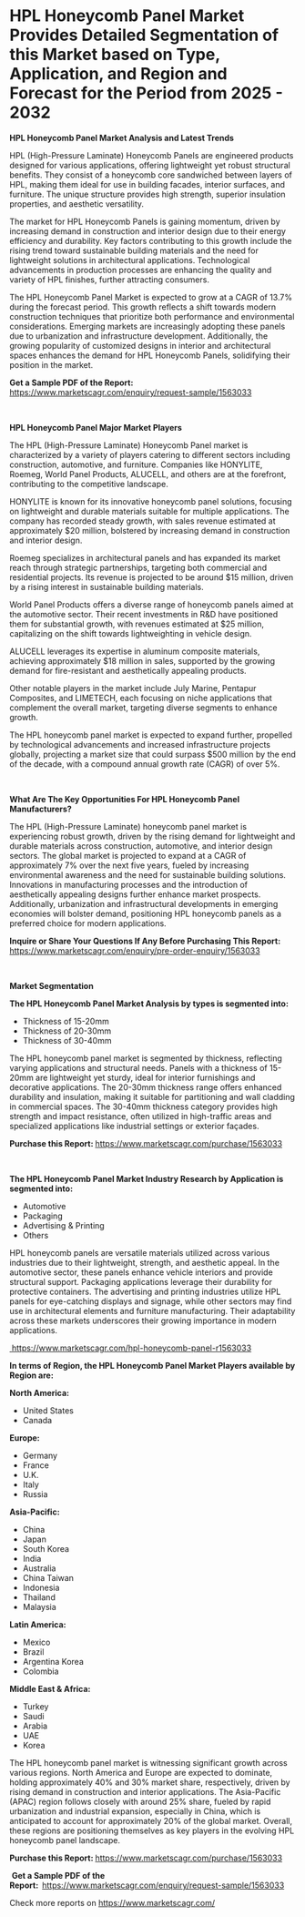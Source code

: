 <p><h1>HPL Honeycomb Panel Market Provides Detailed Segmentation of this Market based on Type, Application, and Region and Forecast for the Period from 2025 - 2032</h1></p><p><strong>HPL Honeycomb Panel Market Analysis and Latest Trends</strong></p>
<p><p>HPL (High-Pressure Laminate) Honeycomb Panels are engineered products designed for various applications, offering lightweight yet robust structural benefits. They consist of a honeycomb core sandwiched between layers of HPL, making them ideal for use in building facades, interior surfaces, and furniture. The unique structure provides high strength, superior insulation properties, and aesthetic versatility.</p><p>The market for HPL Honeycomb Panels is gaining momentum, driven by increasing demand in construction and interior design due to their energy efficiency and durability. Key factors contributing to this growth include the rising trend toward sustainable building materials and the need for lightweight solutions in architectural applications. Technological advancements in production processes are enhancing the quality and variety of HPL finishes, further attracting consumers.</p><p>The HPL Honeycomb Panel Market is expected to grow at a CAGR of 13.7% during the forecast period. This growth reflects a shift towards modern construction techniques that prioritize both performance and environmental considerations. Emerging markets are increasingly adopting these panels due to urbanization and infrastructure development. Additionally, the growing popularity of customized designs in interior and architectural spaces enhances the demand for HPL Honeycomb Panels, solidifying their position in the market.</p></p>
<p><strong>Get a Sample PDF of the Report:&nbsp;</strong> <a href="https://www.marketscagr.com/enquiry/request-sample/1563033?utm_campaign=1944&utm_medium=2&utm_source=Github&utm_content=ia&utm_term=01022025&utm_id=hpl-honeycomb-panel">https://www.marketscagr.com/enquiry/request-sample/1563033</a></p>
<p>&nbsp;</p>
<p><strong>HPL Honeycomb Panel Major Market Players</strong></p>
<p><p>The HPL (High-Pressure Laminate) Honeycomb Panel market is characterized by a variety of players catering to different sectors including construction, automotive, and furniture. Companies like HONYLITE, Roemeg, World Panel Products, ALUCELL, and others are at the forefront, contributing to the competitive landscape.</p><p>HONYLITE is known for its innovative honeycomb panel solutions, focusing on lightweight and durable materials suitable for multiple applications. The company has recorded steady growth, with sales revenue estimated at approximately $20 million, bolstered by increasing demand in construction and interior design.</p><p>Roemeg specializes in architectural panels and has expanded its market reach through strategic partnerships, targeting both commercial and residential projects. Its revenue is projected to be around $15 million, driven by a rising interest in sustainable building materials.</p><p>World Panel Products offers a diverse range of honeycomb panels aimed at the automotive sector. Their recent investments in R&D have positioned them for substantial growth, with revenues estimated at $25 million, capitalizing on the shift towards lightweighting in vehicle design.</p><p>ALUCELL leverages its expertise in aluminum composite materials, achieving approximately $18 million in sales, supported by the growing demand for fire-resistant and aesthetically appealing products.</p><p>Other notable players in the market include July Marine, Pentapur Composites, and LIMETECH, each focusing on niche applications that complement the overall market, targeting diverse segments to enhance growth. </p><p>The HPL honeycomb panel market is expected to expand further, propelled by technological advancements and increased infrastructure projects globally, projecting a market size that could surpass $500 million by the end of the decade, with a compound annual growth rate (CAGR) of over 5%.</p></p>
<p>&nbsp;</p>
<p><strong>What Are The Key Opportunities For HPL Honeycomb Panel Manufacturers?</strong></p>
<p><p>The HPL (High-Pressure Laminate) honeycomb panel market is experiencing robust growth, driven by the rising demand for lightweight and durable materials across construction, automotive, and interior design sectors. The global market is projected to expand at a CAGR of approximately 7% over the next five years, fueled by increasing environmental awareness and the need for sustainable building solutions. Innovations in manufacturing processes and the introduction of aesthetically appealing designs further enhance market prospects. Additionally, urbanization and infrastructural developments in emerging economies will bolster demand, positioning HPL honeycomb panels as a preferred choice for modern applications.</p></p>
<p><strong>Inquire or Share Your Questions If Any Before Purchasing This Report:</strong> <a href="https://www.marketscagr.com/enquiry/pre-order-enquiry/1563033?utm_campaign=1944&utm_medium=2&utm_source=Github&utm_content=ia&utm_term=01022025&utm_id=hpl-honeycomb-panel">https://www.marketscagr.com/enquiry/pre-order-enquiry/1563033</a></p>
<p>&nbsp;</p>
<p><strong>Market Segmentation</strong></p>
<p><strong>The HPL Honeycomb Panel Market Analysis by types is segmented into:</strong></p>
<p><ul><li>Thickness of 15-20mm</li><li>Thickness of 20-30mm</li><li>Thickness of 30-40mm</li></ul></p>
<p><p>The HPL honeycomb panel market is segmented by thickness, reflecting varying applications and structural needs. Panels with a thickness of 15-20mm are lightweight yet sturdy, ideal for interior furnishings and decorative applications. The 20-30mm thickness range offers enhanced durability and insulation, making it suitable for partitioning and wall cladding in commercial spaces. The 30-40mm thickness category provides high strength and impact resistance, often utilized in high-traffic areas and specialized applications like industrial settings or exterior façades.</p></p>
<p><strong>Purchase this Report:&nbsp;</strong><a href="https://www.marketscagr.com/purchase/1563033?utm_campaign=1944&utm_medium=2&utm_source=Github&utm_content=ia&utm_term=01022025&utm_id=hpl-honeycomb-panel">https://www.marketscagr.com/purchase/1563033</a></p>
<p>&nbsp;</p>
<p><strong>The HPL Honeycomb Panel Market Industry Research by Application is segmented into:</strong></p>
<p><ul><li>Automotive</li><li>Packaging</li><li>Advertising & Printing</li><li>Others</li></ul></p>
<p><p>HPL honeycomb panels are versatile materials utilized across various industries due to their lightweight, strength, and aesthetic appeal. In the automotive sector, these panels enhance vehicle interiors and provide structural support. Packaging applications leverage their durability for protective containers. The advertising and printing industries utilize HPL panels for eye-catching displays and signage, while other sectors may find use in architectural elements and furniture manufacturing. Their adaptability across these markets underscores their growing importance in modern applications.</p></p>
<p><a href="https://www.marketscagr.com/hpl-honeycomb-panel-r1563033?utm_campaign=1944&utm_medium=2&utm_source=Github&utm_content=ia&utm_term=01022025&utm_id=hpl-honeycomb-panel">&nbsp;https://www.marketscagr.com/hpl-honeycomb-panel-r1563033</a></p>
<p><strong>In terms of Region, the HPL Honeycomb Panel Market Players available by Region are:</strong></p>
<p>
    <p> <strong> North America: </strong>
        <ul>
            <li>United States</li>
            <li>Canada</li>
        </ul>
        </p> 
    <p> <strong> Europe: </strong>
        <ul>
            <li>Germany</li>
            <li>France</li>
            <li>U.K.</li>
            <li>Italy</li>
            <li>Russia</li>
        </ul>
        </p> 
    <p> <strong> Asia-Pacific: </strong>
        <ul>
            <li>China</li>
            <li>Japan</li>
            <li>South Korea</li>
            <li>India</li>
            <li>Australia</li>
            <li>China Taiwan</li>
            <li>Indonesia</li>
            <li>Thailand</li>
            <li>Malaysia</li>
        </ul>
        </p> 
    <p> <strong> Latin America: </strong>
        <ul>
            <li>Mexico</li>
            <li>Brazil</li>
            <li>Argentina Korea</li>
            <li>Colombia</li>
        </ul>
        </p> 
    <p> <strong> Middle East & Africa: </strong>
        <ul>
            <li>Turkey</li>
            <li>Saudi</li>
            <li>Arabia</li>
            <li>UAE</li>
            <li>Korea</li>
        </ul>
    </p>
    </p>
<p><p>The HPL honeycomb panel market is witnessing significant growth across various regions. North America and Europe are expected to dominate, holding approximately 40% and 30% market share, respectively, driven by rising demand in construction and interior applications. The Asia-Pacific (APAC) region follows closely with around 25% share, fueled by rapid urbanization and industrial expansion, especially in China, which is anticipated to account for approximately 20% of the global market. Overall, these regions are positioning themselves as key players in the evolving HPL honeycomb panel landscape.</p></p>
<p><strong>Purchase this Report: </strong><a href="https://www.marketscagr.com/purchase/1563033?utm_campaign=1944&utm_medium=2&utm_source=Github&utm_content=ia&utm_term=01022025&utm_id=hpl-honeycomb-panel">https://www.marketscagr.com/purchase/1563033</a></p>
<p>&nbsp;<strong>Get a Sample PDF of the Report:&nbsp;&nbsp;</strong><a href="https://www.marketscagr.com/enquiry/request-sample/1563033?utm_campaign=1944&utm_medium=2&utm_source=Github&utm_content=ia&utm_term=01022025&utm_id=hpl-honeycomb-panel">https://www.marketscagr.com/enquiry/request-sample/1563033</a></p>
<p><strong></strong></p>
<p>Check more reports on <a href="https://www.marketscagr.com/?utm_campaign=1944&utm_medium=2&utm_source=Github&utm_content=ia&utm_term=01022025&utm_id=hpl-honeycomb-panel">https://www.marketscagr.com/</a></p>